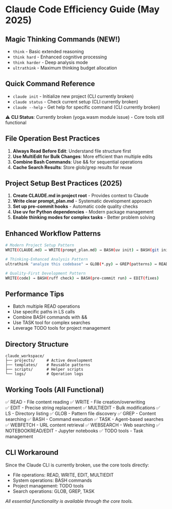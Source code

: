 # Claude Code Efficiency Guide (May 2025)

## Magic Thinking Commands (NEW!)
- `think` - Basic extended reasoning
- `think hard` - Enhanced cognitive processing  
- `think harder` - Deep analysis mode
- `ultrathink` - Maximum thinking budget allocation

## Quick Command Reference
- `claude init` - Initialize new project (CLI currently broken)
- `claude status` - Check current setup (CLI currently broken)
- `claude --help` - Get help for specific command (CLI currently broken)

⚠️  **CLI Status**: Currently broken (yoga.wasm module issue) - Core tools still functional

## File Operation Best Practices
1. **Always Read Before Edit**: Understand file structure first
2. **Use MultiEdit for Bulk Changes**: More efficient than multiple edits
3. **Combine Bash Commands**: Use && for sequential operations
4. **Cache Search Results**: Store glob/grep results for reuse

## Project Setup Best Practices (2025)
1. **Create CLAUDE.md in project root** - Provides context to Claude
2. **Write clear prompt_plan.md** - Systematic development approach
3. **Set up pre-commit hooks** - Automatic code quality checks
4. **Use uv for Python dependencies** - Modern package management
5. **Enable thinking modes for complex tasks** - Better problem solving

## Enhanced Workflow Patterns
```bash
# Modern Project Setup Pattern
WRITE(CLAUDE.md) → WRITE(prompt_plan.md) → BASH(uv init) → BASH(git init)

# Thinking-Enhanced Analysis Pattern  
ultrathink "analyze this codebase" → GLOB(*.py) → GREP(patterns) → READ(findings)

# Quality-First Development Pattern
WRITE(code) → BASH(ruff check) → BASH(pre-commit run) → EDIT(fixes)
```

## Performance Tips
- Batch multiple READ operations
- Use specific paths in LS calls
- Combine BASH commands with &&
- Use TASK tool for complex searches
- Leverage TODO tools for project management

## Directory Structure
```
claude_workspace/
├── projects/     # Active development
├── templates/    # Reusable patterns
├── scripts/      # Helper scripts
└── logs/         # Operation logs
```

## Working Tools (All Functional)
✅ READ - File content reading
✅ WRITE - File creation/overwriting  
✅ EDIT - Precise string replacement
✅ MULTIEDIT - Bulk modifications
✅ LS - Directory listing
✅ GLOB - Pattern file discovery
✅ GREP - Content searching
✅ BASH - Command execution
✅ TASK - Agent-based searches
✅ WEBFETCH - URL content retrieval
✅ WEBSEARCH - Web searching
✅ NOTEBOOKREAD/EDIT - Jupyter notebooks
✅ TODO tools - Task management

## CLI Workaround
Since the Claude CLI is currently broken, use the core tools directly:
- File operations: READ, WRITE, EDIT, MULTIEDIT
- System operations: BASH commands
- Project management: TODO tools
- Search operations: GLOB, GREP, TASK

*All essential functionality is available through the core tools.*